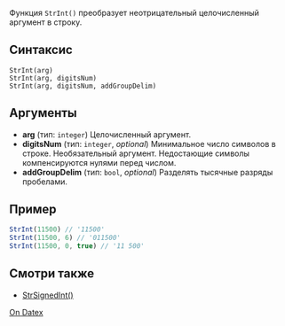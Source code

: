 Функция `StrInt()` преобразует неотрицательный целочисленный аргумент в строку.

## Синтаксис
```
StrInt(arg) 
StrInt(arg, digitsNum) 
StrInt(arg, digitsNum, addGroupDelim)
```

## Аргументы
- **arg** (тип: `integer`)
	Целочисленный аргумент.
- **digitsNum** (тип: `integer`, *optional*)
	Минимальное число символов в строке. Необязательный аргумент. Недостающие символы компенсируются нулями перед числом.
- **addGroupDelim** (тип: `bool`, *optional*)
	Разделять тысячные разряды пробелами.

## Пример
```js
StrInt(11500) // '11500' 
StrInt(11500, 6) // '011500' 
StrInt(11500, 0, true) // '11 500'
```

## Смотри также
- [StrSignedInt()](http://docs.datex.ru/article.htm?id=7172076235998782785)

[On Datex](http://docs.datex.ru/article.htm?id=5620276892448878785)
